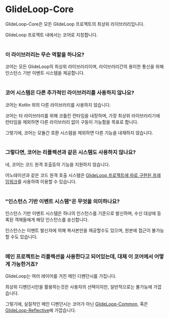 # GlideLoop-Core

GlideLoop-Core은 모든 GlideLoop 프로젝트의 최상위 라이브러리입니다.

GlideLoop 프로젝트 내에서는 코어로 지칭합니다.<br><br>

### 이 라이브러리는 무슨 역할을 하나요?
코어는 모든 GlideLoop의 최상위 라이브러리이며, 라이브러리간의 용이한 통신을 위해 인스턴스 기반 이벤트 시스템을 제공합니다.<br><br>

### 코어 시스템은 다른 추가적인 라이브러리를 사용하지 않나요?
코어는 Kotlin 외의 다른 라이브러리를 사용하지 않습니다.

코어는 타 라이브러리를 위해 코틀린 런타임을 내장하며, 가장 최상위 라이브러리기에 런타임을 제외하면 다른 라이브러리 없이 구동이 가능함을 목표로 합니다.

그렇기에, 코어는 모듈간 호환 시스템을 제외하면 다른 기능을 내재하지 않습니다.<br><br>

### 그렇다면, 코어는 리플렉션과 같은 시스템도 사용하지 않나요?
네, 코어는 코드 원격 호출등의 기능을 지원하지 않습니다.

어노테이션과 같은 코드 원격 호출 시스템은 [GlideLoop 프로젝트에 따로 구현된 프레임워크](http://)를 사용하여 이용할 수 있습니다.<br><br>

### "인스턴스 기반 이벤트 시스템"은 무엇을 의미하나요?
인스턴스 기반 이벤트 시스템은 하나의 인스턴스를 기준으로 발신하며, 수신 대상에 등록된 객체들에게 해당 인스턴스를 송신합니다.

인스턴스는 이벤트 발신자에 의해 복사본만을 제공할수도 있으며, 원본에 접근이 불가능할 수도 있습니다.<br><br>

### 메인 프로젝트는 리플렉션을 사용한다고 되어있는데, 대체 이 코어에서 어떻게 가능한거죠?
GlideLoop는 여러 레이어를 거친 메인 디펜던시를 가집니다.

최상위 디펜던시만을 활용하는것은 사용자의 선택이지만, 일반적으로는 불가능에 가깝습니다.

그렇기에, 실질적인 메인 디펜던시는 코어가 아닌 [GlideLoop-Common](https://github.com/GlideLoop/GlideLoop-Common), 혹은 [GlideLoop-Reflective](https://github.com/GlideLoop/GlideLoop-Reflective)에 가깝습니다.

